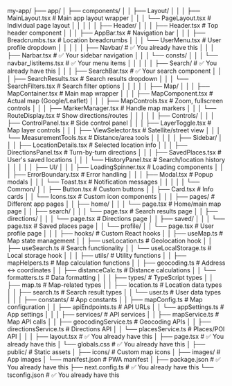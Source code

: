 my-app/
├── app/
│   ├── components/
│   │   ├── Layout/
│   │   │   ├── MainLayout.tsx          # Main app layout wrapper
│   │   │   └── PageLayout.tsx          # Individual page layout
│   │   │
│   │   ├── Header/
│   │   │   ├── Header.tsx              # Top header component
│   │   │   ├── AppBar.tsx              # Navigation bar
│   │   │   ├── Breadcrumbs.tsx         # Location breadcrumbs
│   │   │   └── UserMenu.tsx            # User profile dropdown
│   │   │
│   │   ├── Navbar/                     # ✅ You already have this
│   │   │   ├── Narbar.tsx              # ✅ Your sidebar navigation
│   │   │   └── consts/
│   │   │       └── navbar_listitems.tsx # ✅ Your menu items
│   │   │
│   │   ├── Search/                     # ✅ You already have this
│   │   │   ├── SearchBar.tsx           # ✅ Your search component
│   │   │   ├── SearchResults.tsx       # Search results dropdown
│   │   │   └── SearchFilters.tsx       # Search filter options
│   │   │
│   │   ├── Map/
│   │   │   ├── MapContainer.tsx        # Main map wrapper
│   │   │   ├── MapComponent.tsx        # Actual map (Google/Leaflet)
│   │   │   ├── MapControls.tsx         # Zoom, fullscreen controls
│   │   │   ├── MarkerManager.tsx       # Handle map markers
│   │   │   └── RouteDisplay.tsx        # Show directions/routes
│   │   │
│   │   ├── Controls/
│   │   │   ├── ControlPanel.tsx        # Side control panel
│   │   │   ├── LayerToggle.tsx         # Map layer controls
│   │   │   ├── ViewSelector.tsx        # Satellite/street view
│   │   │   └── MeasurementTools.tsx    # Distance/area tools
│   │   │
│   │   ├── Sidebar/
│   │   │   ├── LocationDetails.tsx     # Selected location info
│   │   │   ├── DirectionsPanel.tsx     # Turn-by-turn directions
│   │   │   ├── SavedPlaces.tsx         # User's saved locations
│   │   │   └── HistoryPanel.tsx        # Search/location history
│   │   │
│   │   ├── UI/
│   │   │   ├── LoadingSpinner.tsx      # Loading components
│   │   │   ├── ErrorBoundary.tsx       # Error handling
│   │   │   ├── Modal.tsx               # Popup modals
│   │   │   └── Toast.tsx               # Notification messages
│   │   │
│   │   └── Common/
│   │       ├── Button.tsx              # Custom buttons
│   │       ├── Card.tsx                # Info cards
│   │       └── Icons.tsx               # Custom icon components
│   │
│   ├── pages/                          # Different app pages
│   │   ├── home/
│   │   │   └── page.tsx                # Home/main map page
│   │   ├── search/
│   │   │   └── page.tsx                # Search results page
│   │   ├── directions/
│   │   │   └── page.tsx                # Directions page
│   │   ├── saved/
│   │   │   └── page.tsx                # Saved places page
│   │   └── profile/
│   │       └── page.tsx                # User profile page
│   │
│   ├── hooks/                          # Custom React hooks
│   │   ├── useMap.ts                   # Map state management
│   │   ├── useLocation.ts              # Geolocation hook
│   │   ├── useSearch.ts                # Search functionality
│   │   └── useLocalStorage.ts          # Local storage hook
│   │
│   ├── utils/                          # Utility functions
│   │   ├── mapHelpers.ts               # Map calculation functions
│   │   ├── geocoding.ts                # Address ↔ coordinates
│   │   ├── distanceCalc.ts             # Distance calculations
│   │   └── formatters.ts               # Data formatting
│   │
│   ├── types/                          # TypeScript types
│   │   ├── map.ts                      # Map-related types
│   │   ├── location.ts                 # Location data types
│   │   ├── search.ts                   # Search result types
│   │   └── user.ts                     # User data types
│   │
│   ├── constants/                      # App constants
│   │   ├── mapConfig.ts                # Map configuration
│   │   ├── apiEndpoints.ts             # API URLs
│   │   └── appSettings.ts              # App settings
│   │
│   ├── services/                       # API services
│   │   ├── mapService.ts               # Map API calls
│   │   ├── geocodingService.ts         # Geocoding APIs
│   │   ├── directionsService.ts        # Directions API
│   │   └── placesService.ts            # Places/POI API
│   │
│   ├── layout.tsx                      # ✅ You already have this
│   ├── page.tsx                        # ✅ You already have this
│   └── globals.css                     # ✅ You already have this
│
├── public/                             # Static assets
│   ├── icons/                          # Custom map icons
│   ├── images/                         # App images
│   └── manifest.json                   # PWA manifest
│
├── package.json                        # ✅ You already have this
├── next.config.ts                      # ✅ You already have this
└── tsconfig.json                       # ✅ You already have this